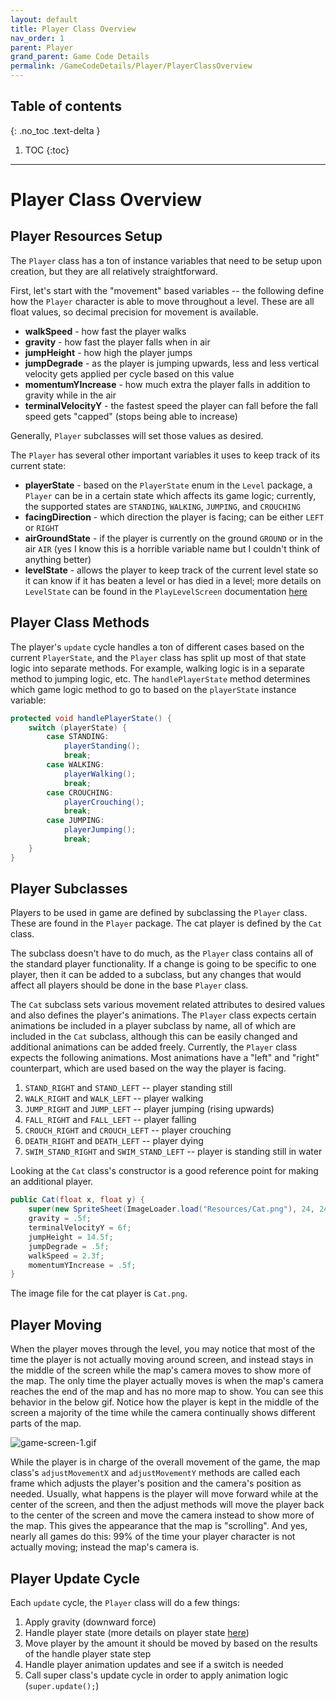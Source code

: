 ```yaml
---
layout: default
title: Player Class Overview
nav_order: 1
parent: Player
grand_parent: Game Code Details
permalink: /GameCodeDetails/Player/PlayerClassOverview
---
```


## Table of contents
{: .no_toc .text-delta }

1. TOC
{:toc}

---

# Player Class Overview

## Player Resources Setup

The `Player` class has a ton of instance variables that need to be setup upon creation, but they are all relatively straightforward.

First, let's start with the "movement" based variables -- the following define how the `Player` character is able to move throughout a level.
These are all float values, so decimal precision for movement is available.

- **walkSpeed** - how fast the player walks
- **gravity** - how fast the player falls when in air
- **jumpHeight** - how high the player jumps
- **jumpDegrade** - as the player is jumping upwards, less and less vertical velocity gets applied per cycle based on this value
- **momentumYIncrease** - how much extra the player falls in addition to gravity while in the air
- **terminalVelocityY** - the fastest speed the player can fall before the fall speed gets "capped" (stops being able to increase)

Generally, `Player` subclasses will set those values as desired.

The `Player` has several other important variables it uses to keep track of its current state:
- **playerState** - based on the `PlayerState` enum in the `Level` package, a `Player` can be in a certain state which affects its game logic; currently, the supported states are `STANDING`, `WALKING`, `JUMPING`, and `CROUCHING`
- **facingDirection** - which direction the player is facing; can be either `LEFT` or `RIGHT`
- **airGroundState** - if the player is currently on the ground `GROUND` or in the air `AIR` (yes I know this is a horrible variable name but I couldn't think of anything better)
- **levelState** - allows the player to keep track of the current level state so it can know if it has beaten a level or has died in a level; more details on `LevelState` can be found in the `PlayLevelScreen` documentation [here](../ScreensSubSections/play-level-screen.md)

## Player Class Methods

The player's `update` cycle handles a ton of different cases based on the current `PlayerState`, and the `Player` class has split up
most of that state logic into separate methods. For example, walking logic is in a separate method to jumping logic, etc. The
`handlePlayerState` method determines which game logic method to go to based on the `playerState` instance variable:

```java
protected void handlePlayerState() {
    switch (playerState) {
        case STANDING:
            playerStanding();
            break;
        case WALKING:
            playerWalking();
            break;
        case CROUCHING:
            playerCrouching();
            break;
        case JUMPING:
            playerJumping();
            break;
    }
}
```

## Player Subclasses

Players to be used in game are defined by subclassing the `Player` class. These are found in the `Player` package.
The cat player is defined by the `Cat` class. 

The subclass doesn't have to do much, as the `Player` class contains all of the standard player functionality. If a change is going to be
specific to one player, then it can be added to a subclass, but any changes that would affect all players should be done in the 
base `Player` class.

The `Cat` subclass sets various movement related attributes to desired values and also defines the player's animations.
The `Player` class expects certain animations be included in a player subclass by name, all of which are included in the `Cat` subclass,
although this can be easily changed and additional animations can be added freely. Currently, the `Player` class expects the following animations. Most
animations have a "left" and "right" counterpart, which are used based on the way the player is facing.


1. `STAND_RIGHT` and `STAND_LEFT` -- player standing still
1. `WALK_RIGHT` and `WALK_LEFT` -- player walking
1. `JUMP_RIGHT` and `JUMP_LEFT` -- player jumping (rising upwards)
1. `FALL_RIGHT` and `FALL_LEFT` -- player falling
1. `CROUCH_RIGHT` and `CROUCH_LEFT` -- player crouching
1. `DEATH_RIGHT` and `DEATH_LEFT` -- player dying
1. `SWIM_STAND_RIGHT` and `SWIM_STAND_LEFT` -- player is standing still in water

Looking at the `Cat` class's constructor is a good reference point for making an additional player.

```java
public Cat(float x, float y) {
    super(new SpriteSheet(ImageLoader.load("Resources/Cat.png"), 24, 24), x, y, "STAND_RIGHT");
    gravity = .5f;
    terminalVelocityY = 6f;
    jumpHeight = 14.5f;
    jumpDegrade = .5f;
    walkSpeed = 2.3f;
    momentumYIncrease = .5f;
}
```

The image file for the cat player is `Cat.png`.

## Player Moving

When the player moves through the level, you may notice that most of the time the player is not actually moving around screen, and instead
stays in the middle of the screen while the map's camera moves to show more of the map. The only time the player actually moves is when
the map's camera reaches the end of the map and has no more map to show. You can see this behavior in the below gif. Notice how the player is kept in the middle
of the screen a majority of the time while the camera continually shows different parts of the map.

![game-screen-1.gif](../../../assets/images/playing-level.gif)

While the player is in charge of the overall movement of the game, the map class's `adjustMovementX` and `adjustMovementY` methods are called
each frame which adjusts the player's position and the camera's position as needed. Usually, what happens is the player will move forward
while at the center of the screen, and then the adjust methods will move the player back to the center of the screen and move the camera instead to show more of the map. 
This gives the appearance that the map is "scrolling". 
And yes, nearly all games do this: 99% of the time your player character is not actually moving; instead the map's camera is.

## Player Update Cycle

Each `update` cycle, the `Player` class will do a few things:
1. Apply gravity (downward force)
1. Handle player state (more details on player state [here](./player-states.md))
1. Move player by the amount it should be moved by based on the results of the handle player state step
1. Handle player animation updates and see if a switch is needed
1. Call super class's update cycle in order to apply animation logic (`super.update();`)